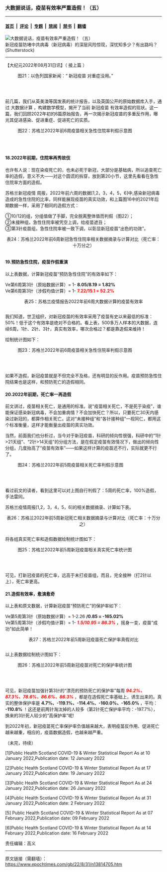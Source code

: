 ### 大数据说话，疫苗有效率严重造假！（五）

---

#### [首页](../../../..?n13814705) &nbsp;|&nbsp; [评论](../../../../../epoch-comment?n13814705) &nbsp;|&nbsp; [专题](../../../../../epoch-special?n13814705) &nbsp;|&nbsp; [禁闻](../../../../../epoch-news?n13814705) &nbsp;|&nbsp; [禁书](../../../../../books?n13814705) &nbsp;|&nbsp; [翻墙](https://github.com/gfw-breaker/nogfw/blob/master/README.md?n13814705)


<div><img alt="大数据说话，疫苗有效率严重造假！（五）" class="attachment-djy_600_400 size-djy_600_400 wp-post-image" src="https://i.epochtimes.com/assets/uploads/2021/02/shutterstock_1485228278-600x400.jpg"/>
<div class="caption">
 新冠疫苗防堵中共病毒（新冠病毒）的深层风险惊现，深忧知多少？有出路吗？(Shutterstock)
</div></div><hr/><div class="post_content" id="artbody" itemprop="articleBody">
 <!-- article content begin -->
 <p>
  【大纪元2022年08月31日讯】（
  <ok href="https://www.epochtimes.com/gb/22/8/26/n13810534.htm">
   接上篇
  </ok>
  ）
 </p>
 <figure aria-describedby="caption-attachment-13815022" class="wp-caption aligncenter" id="attachment_13815022" style="width: 600px">
  <ok href="https://i.epochtimes.com/assets/uploads/2022/09/id13815022-2022-08-31_203129.jpg" target="_blank">
   <img alt="" class="size-large wp-image-13815022" src="https://i.epochtimes.com/assets/uploads/2022/09/id13815022-2022-08-31_203129-600x397.jpg"/>
  </ok>
  <br/><figcaption class="wp-caption-text" id="caption-attachment-13815022">
   图21：以色列国家新闻：“
   <ok href="https://www.epochtimes.com/gb/tag/%E6%96%B0%E5%86%A0%E7%96%AB%E8%8B%97.html">
    新冠疫苗
   </ok>
   对重症没用。”
  </figcaption><br/>
 </figure><br/>
 <p>
  前几篇，我们从英美澳等国发表的统计报告，以及英国公开的原始数据库入手，通过
  <ok href="https://www.epochtimes.com/gb/tag/%E5%A4%A7%E6%95%B0%E6%8D%AE%E8%AE%A1%E7%AE%97.html">
   大数据计算
  </ok>
  ，构建数学模型，揭开了当前
  <ok href="https://www.epochtimes.com/gb/tag/%E6%96%B0%E5%86%A0%E7%96%AB%E8%8B%97.html">
   新冠疫苗
  </ok>
  有效率造假的现状。这一篇，我们回顾2022年初的6篇原始报告，再一次揭示新冠疫苗的多重反作用，曝光其促进感染、促进重症、促进死亡的实质。
 </p>
 <figure aria-describedby="caption-attachment-13815024" class="wp-caption aligncenter" id="attachment_13815024" style="width: 600px">
  <ok href="https://i.epochtimes.com/assets/uploads/2022/09/id13815024-2022-08-31_203608.jpg" target="_blank">
   <img alt="" class="size-large wp-image-13815024" src="https://i.epochtimes.com/assets/uploads/2022/09/id13815024-2022-08-31_203608-600x261.jpg"/>
  </ok>
  <br/><figcaption class="wp-caption-text" id="caption-attachment-13815024">
   图22：苏格兰2022年前6周疫苗相关急性住院率判假示意图
  </figcaption><br/>
 </figure><br/>
 <h4>
  18.2022年前期，住院率再秀故伎
 </h4>
 <p>
  也许有人说：现在染疫死亡的，也未必死于新冠，大部分是基础病，所以追查死亡率的造假，意义不大——对这个圆谎的拆穿，放到第20小节，这里先看看在急性住院率方面的造假。
 </p>
 <p>
  <ok href="https://www.epochtimes.com/gb/tag/%E8%8B%8F%E6%A0%BC%E5%85%B0%E6%96%B0%E5%86%A0%E7%96%AB%E6%83%85.html">
   苏格兰新冠疫情
  </ok>
  周报，2022年前六周的数据[1,2，3，4，5，6]中,感染新冠病毒造成的急性住院的比率，同样能展现疫苗的真实功效，和上篇图16中的2021年后期数据一样，采用了相同的造假方式：
 </p>
 <p>
  ①10/12的组，分组值做了手脚，完全脱离整体值而判假（图22）；
  <br/>
  ②未接种组，急性住院率被凭空上调，给疫苗遮丑；
  <br/>
  ③第3针疫苗组，急性住院率被一致下调，以彰显新冠疫苗“出色的功效”。
 </p>
 <p style="text-align: center;">
  表24：苏格兰2022年前6周新冠急性住院率相关数据摘录与计算对比（死亡率：十万分之）
 </p>
 <p style="text-align: center;">
  <ok href="https://i.epochtimes.com/assets/uploads/2022/09/id13815026-2022-08-31_203809.jpg">
   <img alt="" class="alignnone size-large wp-image-13815026" src="https://i.epochtimes.com/assets/uploads/2022/09/id13815026-2022-08-31_203809-600x236.jpg"/>
  </ok>
 </p>
 <h4>
  19.预防急性住院，疫苗作假重演
 </h4>
 <p>
  以上表数据，计算新冠疫苗“预防急性住院”的有效率如下：
 </p>
 <p>
  Ve第6周第3针（原始数据计算）= 1-
  <strong>
   8.05/8.19 = 1.82%
  </strong>
  <br/>
  Ve第6周第3针（涉假均值计算）= 1-
  <strong>
   <span style="color: #ff0000;">
    7.22/15.1 = 52.2%
   </span>
  </strong>
 </p>
 <p style="text-align: center;">
  表25：苏格兰疫情报告2022年前6周大数据计算的疫苗有效率
 </p>
 <p style="text-align: center;">
  <ok href="https://i.epochtimes.com/assets/uploads/2022/09/id13815048-2022-08-31_211236.jpg">
   <img alt="" class="alignnone size-large wp-image-13815048" src="https://i.epochtimes.com/assets/uploads/2022/09/id13815048-2022-08-31_211236-600x328.jpg"/>
  </ok>
 </p>
 <p>
  我们知道，世卫组织，对新冠疫苗的有效率采用了疫苗有史以来最低的标准：50%！低于这个有效率是绝对不合格的。看上表，500多万人样本的大数据，连续6周，1针、2针、3针，真实有效率，哪次合格过？都是靠造假来维持！
 </p>
 <p>
  绘制统计图如下：
 </p>
 <figure aria-describedby="caption-attachment-13815031" class="wp-caption aligncenter" id="attachment_13815031" style="width: 600px">
  <ok href="https://i.epochtimes.com/assets/uploads/2022/09/id13815031-2022-08-31_204436.jpg" target="_blank">
   <img alt="" class="size-large wp-image-13815031" src="https://i.epochtimes.com/assets/uploads/2022/09/id13815031-2022-08-31_204436-600x311.jpg"/>
  </ok>
  <br/><figcaption class="wp-caption-text" id="caption-attachment-13815031">
   图23：苏格兰2022年前6周疫苗相关急性住院率判假示意图
  </figcaption><br/>
 </figure><br/>
 <p>
  如果不造假，新冠疫苗就是不但完全不及格，还有明显的反作用。疫苗预防急性住院结果也是这样，和预防死亡的造假相同。
 </p>
 <h4>
  20.2022年前期，死亡率一再造假
 </h4>
 <p>
  前文讲过，疫苗相关死亡，是通用的标准。说“疫苗相关死亡，不是死于染疫”，谁能保证感染新冠病毒，不会加重病情？不会加快死亡？所以，只要死亡30天内感染过新冠的，都算作相关死亡。这对“未接种组”和“各针接种组”一视同仁，都用这个标准衡量，这样才能衡量出疫苗的真实功效。
 </p>
 <p>
  当然，前面我们也分析过，当今对于新冠疫苗，科研的倾向性很强，科研中的“1针&gt;21天组”、“2针&gt;14天组”的分组方法，是在假定疫苗有效情况下，做出的倾向性分组，几度抬高了“疫苗有效率”——如果这样计算的疫苗还不行，实际就更不行了。
 </p>
 <figure aria-describedby="caption-attachment-13815032" class="wp-caption aligncenter" id="attachment_13815032" style="width: 600px">
  <ok href="https://i.epochtimes.com/assets/uploads/2022/09/id13815032-2022-08-31_204925.jpg" target="_blank">
   <img alt="" class="size-large wp-image-13815032" src="https://i.epochtimes.com/assets/uploads/2022/09/id13815032-2022-08-31_204925-600x264.jpg"/>
  </ok>
  <br/><figcaption class="wp-caption-text" id="caption-attachment-13815032">
   图24：苏格兰2022年前5周疫苗相关死亡率判假示意图
  </figcaption><br/>
 </figure><br/>
 <p>
  看过前文的读者，看到这里可以对上图自行判假了：5周的死亡率，100%造假，手法雷同。
 </p>
 <p>
  苏格兰疫情周报[1,2，3，4，5，6]的相关数据摘录、计算如下表。
 </p>
 <p style="text-align: center;">
  表26：苏格兰2022年前5周新冠死亡相关数据摘录与计算对比（死亡率：十万分之）
 </p>
 <p style="text-align: center;">
  <ok href="https://i.epochtimes.com/assets/uploads/2022/09/id13815033-2022-08-31_205138.jpg">
   <img alt="" class="alignnone size-large wp-image-13815033" src="https://i.epochtimes.com/assets/uploads/2022/09/id13815033-2022-08-31_205138-600x198.jpg"/>
  </ok>
 </p>
 <p style="text-align: left;">
  将各组真实死亡率和造假数据绘制统计图如下：
 </p>
 <figure aria-describedby="caption-attachment-13815039" class="wp-caption aligncenter" id="attachment_13815039" style="width: 600px">
  <ok href="https://i.epochtimes.com/assets/uploads/2022/09/id13815039-2022-08-31_205459.jpg" target="_blank">
   <img alt="" class="size-large wp-image-13815039" src="https://i.epochtimes.com/assets/uploads/2022/09/id13815039-2022-08-31_205459-600x334.jpg"/>
  </ok>
  <br/><figcaption class="wp-caption-text" id="caption-attachment-13815039">
   图25：苏格兰2022年前5周新冠疫苗相关真实死亡率统计图
  </figcaption><br/>
 </figure><br/>
 <p>
  可见，打新冠疫苗的死亡率，远高于未打疫苗组，而且，完全接种（打2针以上），死亡率更高。
 </p>
 <h4>
  21.造假有效率，愈演愈奇
 </h4>
 <p>
  以上表和原文数据，计算新冠疫苗“预防死亡”的保护率如下：
 </p>
 <p>
  Ve第5周第3针（原始数据计算）= 1-2.26
  <strong>
   /0.85 = -165.02%
  </strong>
  <br/>
  Ve第5周第3针（涉假均值计算）= 1-
  <em>
   <span style="color: #ff0000;">
    <strong>
     1.5/10.95 = 86.3%
    </strong>
   </span>
  </em>
  ，摇身一变，疫苗“成功”如此简单！
 </p>
 <p style="text-align: center;">
  表27：苏格兰2022年前5周新冠疫苗死亡保护率真假对比
 </p>
 <p style="text-align: center;">
  <ok href="https://i.epochtimes.com/assets/uploads/2022/09/id13815043-2022-08-31_210540.jpg">
   <img alt="" class="alignnone size-large wp-image-13815043" src="https://i.epochtimes.com/assets/uploads/2022/09/id13815043-2022-08-31_210540-600x287.jpg"/>
  </ok>
 </p>
 <p>
  以上表数据绘制统计图如下：
 </p>
 <figure aria-describedby="caption-attachment-13815040" class="wp-caption aligncenter" id="attachment_13815040" style="width: 600px">
  <ok href="https://i.epochtimes.com/assets/uploads/2022/09/id13815040-2022-08-31_205908.jpg" target="_blank">
   <img alt="" class="size-large wp-image-13815040" src="https://i.epochtimes.com/assets/uploads/2022/09/id13815040-2022-08-31_205908-600x341.jpg"/>
  </ok>
  <br/><figcaption class="wp-caption-text" id="caption-attachment-13815040">
   图26：苏格兰2022年前5周新冠疫苗对死亡的保护率统计图
  </figcaption><br/>
 </figure><br/>
 <p>
  可见，新冠疫苗加强针第3针的“漂亮的预防死亡的保护率”每周
  <span style="color: #ff0000;">
   <em>
    <strong>
     94.2%、87.3%、78.6%、86.6%、86.3%
    </strong>
   </em>
  </span>
  ，都是在造假死亡率基础上，诱生出来的。真实的整体保护率是
  <strong>
   4.7%、-119.1%、-114.4%、-160.0%、-165.0%
  </strong>
  ，平均：
  <strong>
   -110.8%
  </strong>
  ！这还是前两针淘汰掉的人较多（第2针死亡保护率平均：-197.7%），换来的3针死人较少的“高保护率”呢!
 </p>
 <p>
  到2022年初，新冠疫苗死亡率保护率负值越来越大，表明疫苗反作用、促进死亡越来越重，相应的，疫苗数据造假，也越来越严重。
 </p>
 <p>
  （未完，待续）
 </p>
 <p>
  [1]Public Health Scotland COVID-19 &amp; Winter Statistical Report As at 10 January 2022,Publication date: 12 January 2022
 </p>
 <p>
  [2]Public Health Scotland COVID-19 &amp; Winter Statistical Report As at 17 January 2022,Publication date: 19 January 2022
 </p>
 <p>
  [3]Public Health Scotland COVID-19 &amp; Winter Statistical Report As at 24 January 2022,Publication date: 26 January 2022
 </p>
 <p>
  [4]Public Health Scotland COVID-19 &amp; Winter Statistical Report As at 31 January 2022,Publication date: 2 February 2022
 </p>
 <p>
  [5] Public Health Scotland COVID-19 &amp; Winter Statistical Report As at 07 February 2022,Publication date: 09 February 2022
 </p>
 <p>
  [6]Public Health Scotland COVID-19 &amp; Winter Statistical Report As at 14 February 2022,Publication date: 16 February 2022
 </p>
 <p>
  责任编辑：高义
 </p>
 <!-- article content end -->
 <div id="below_article_ad">
 </div>
</div>


---

原文链接（需翻墙）：https://www.epochtimes.com/gb/22/8/31/n13814705.htm